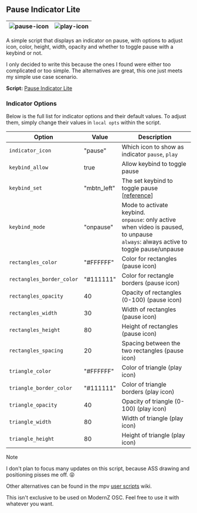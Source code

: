 ## Pause Indicator Lite
| ![pause-icon](https://github.com/user-attachments/assets/cd41333c-8fdd-4de9-8977-15eea95798dc) | ![play-icon](https://github.com/user-attachments/assets/0d1671f8-9b1b-4f10-ade3-82d1748b2d93) |
|:---:|:---:|

A simple script that displays an indicator on pause, with options to adjust icon, color, height, width, opacity and whether to toggle pause with a keybind or not.

I only decided to write this because the ones I found were either too complicated or too simple. The alternatives are great, this one just meets my simple use case scenario.

**Script:** [Pause Indicator Lite](./pause_indicator_lite.lua)

### Indicator Options
Below is the full list for indicator options and their default values. To adjust them, simply change their values in `local opts` within the script.

| Option                   | Value       | Description                                                                                                                                   |
|--------------------------|-------------|-----------------------------------------------------------------------------------------------------------------------------------------------|
| `indicator_icon`         | "pause"     | Which icon to show as indicator `pause`, `play`                                                                                               |
| `keybind_allow`          | true        | Allow keybind to toggle pause                                                                                                                 |
| `keybind_set`            | "mbtn_left" | The set keybind to toggle pause [[reference](https://github.com/mpv-player/mpv/blob/master/etc/input.conf)]                                   |
| `keybind_mode`           | "onpause"   | Mode to activate keybind. <br />`onpause`: only active when video is paused, to unpause <br />`always`: always active to toggle pause/unpause |
| `rectangles_color`       | "#FFFFFF"   | Color for rectangles (pause icon)                                                                                                             |
| `rectangles_border_color`| "#111111"   | Color for rectangle borders (pause icon)                                                                                                      |
| `rectangles_opacity`     | 40          | Opacity of rectangles (0-100) (pause icon)                                                                                                    |
| `rectangles_width`       | 30          | Width of rectangles (pause icon)                                                                                                              |
| `rectangles_height`      | 80          | Height of rectangles (pause icon)                                                                                                             |
| `rectangles_spacing`     | 20          | Spacing between the two rectangles (pause icon)                                                                                               |
| `triangle_color`         | "#FFFFFF"   | Color of triangle (play icon)                                                                                                                 |
| `triangle_border_color`  | "#111111"   | Color of triangle borders (play icon)                                                                                                         |
| `triangle_opacity`       | 40          | Opacity of triangle (0-100) (play icon)                                                                                                       |
| `triangle_width`         | 80          | Width of triangle (play icon)                                                                                                                 |
| `triangle_height`        | 80          | Height of triangle (play icon)                                                                                                                |


> [!NOTE]
> I don't plan to focus many updates on this script, because ASS drawing and positioning pisses me off. 😝 
> 
> Other alternatives can be found in the mpv [user scripts](https://github.com/mpv-player/mpv/wiki/User-Scripts) wiki.

This isn't exclusive to be used on ModernZ OSC. Feel free to use it with whatever you want.

